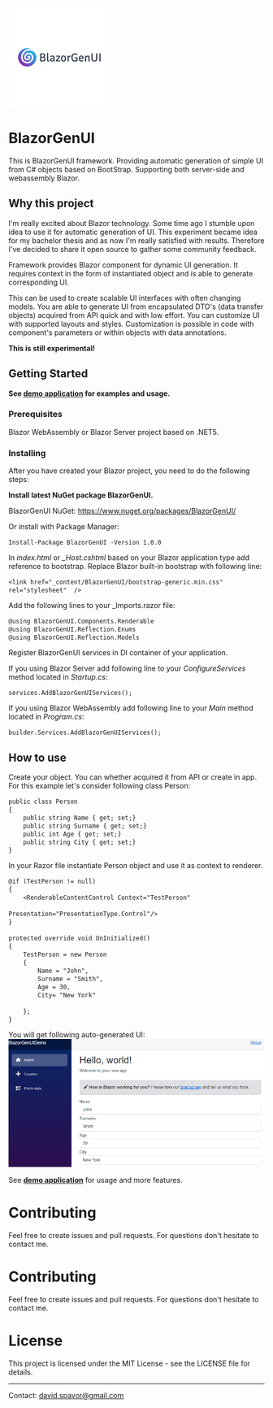 ![Logo](assets/logo.png)
# BlazorGenUI

This is BlazorGenUI framework. Providing automatic generation of simple UI from C# objects based on BootStrap. Supporting both server-side and webassembly Blazor.

## Why this project

I'm really excited about Blazor technology. Some time ago I stumble upon idea to use it for automatic generation of UI. This experiment became idea for my bachelor thesis and as now I'm really satisfied with results. Therefore I've decided to share it open source to gather some community feedback.

Framework provides Blazor component for dynamic UI generation. It requires context in the form of instantiated object and is able to generate corresponding UI.

This can be used to create scalable UI interfaces with often changing models. You are able to generate UI from encapsulated DTO's (data transfer objects) acquired from API quick and with low effort. You can customize UI with supported layouts and styles. Customization is possible in code with component's parameters or within objects with data annotations.

**This is still experimental!**

## Getting Started

**See [demo application](https://specter-13.github.io/) for examples and usage.**

### Prerequisites
Blazor WebAssembly or Blazor Server project based on .NET5.
### Installing
After you have created your Blazor project, you need to do the following steps:

**Install latest NuGet package BlazorGenUI.**

BlazorGenUI NuGet: https://www.nuget.org/packages/BlazorGenUI/

Or install with Package Manager:
```
Install-Package BlazorGenUI -Version 1.0.0
```
In *index.html* or *_Host.cshtml* based on your Blazor application type add reference to bootstrap. Replace Blazor built-in bootstrap with following line:

```
<link href="_content/BlazorGenUI/bootstrap-generic.min.css" rel="stylesheet"  />
```

Add the following lines to your _Imports.razor file:
```
@using BlazorGenUI.Components.Renderable
@using BlazorGenUI.Reflection.Enums
@using BlazorGenUI.Reflection.Models
```
Register BlazorGenUI services in DI container of your application. 

If you using Blazor Server add following line to your *ConfigureServices* method located in *Startup.cs*:

```
services.AddBlazorGenUIServices();
```
If you using Blazor WebAssembly add following line to your *Main* method located in *Program.cs*:
```
builder.Services.AddBlazorGenUIServices();
```

## How to use

Create your object. You can whether acquired it from API or create in app. For this example let's consider following class Person:

```
public class Person
{
    public string Name { get; set;}
    public string Surname { get; set;}
    public int Age { get; set;}
    public string City { get; set;}
}
```

In your Razor file instantiate Person object and use it as context to renderer. 
```
@if (TestPerson != null)
{
    <RenderableContentControl Context="TestPerson" 
                              Presentation="PresentationType.Control"/>
}

protected override void OnInitialized()
{
    TestPerson = new Person
    {
        Name = "John",
        Surname = "Smith",
        Age = 30,
        City= "New York"

    };
}
```
You will get following auto-generated UI:
![Logo](assets/example-screen.png)

See **[demo application](https://specter-13.github.io/)** for usage and more features.
# Contributing
Feel free to create issues and pull requests. For questions don't hesitate to contact me.

# Contributing
Feel free to create issues and pull requests. For questions don't hesitate to contact me.


# License
This project is licensed under the MIT License - see the LICENSE file for details.

---
Contact: <david.spavor@gmail.com>